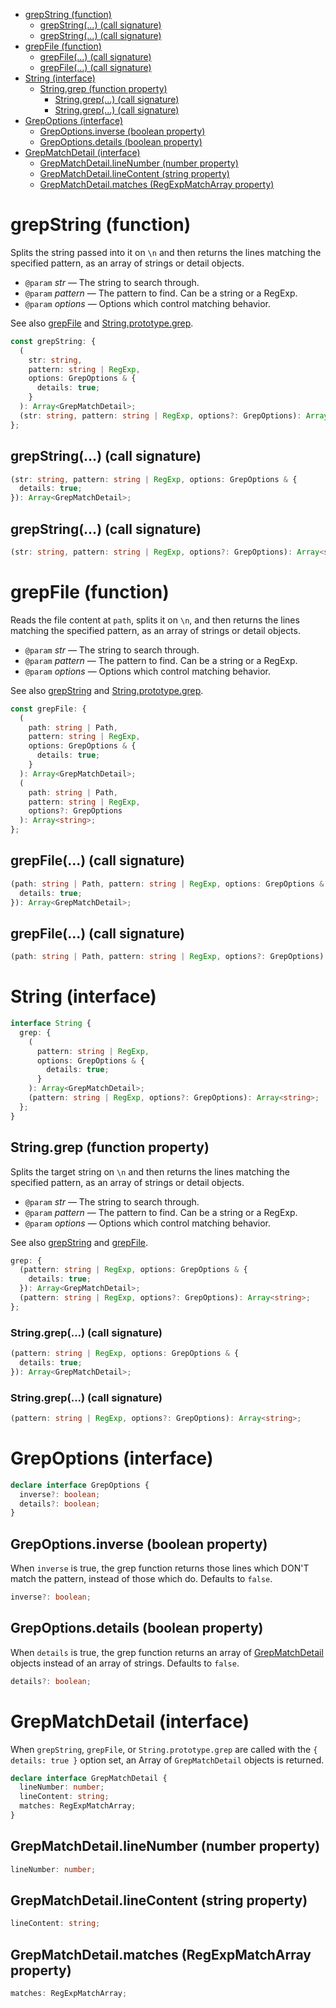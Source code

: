 - [grepString (function)](#grepstring-function)
  - [grepString(...) (call signature)](#grepstring-call-signature)
  - [grepString(...) (call signature)](#grepstring-call-signature-1)
- [grepFile (function)](#grepfile-function)
  - [grepFile(...) (call signature)](#grepfile-call-signature)
  - [grepFile(...) (call signature)](#grepfile-call-signature-1)
- [String (interface)](#string-interface)
  - [String.grep (function property)](#stringgrep-function-property)
    - [String.grep(...) (call signature)](#stringgrep-call-signature)
    - [String.grep(...) (call signature)](#stringgrep-call-signature-1)
- [GrepOptions (interface)](#grepoptions-interface)
  - [GrepOptions.inverse (boolean property)](#grepoptionsinverse-boolean-property)
  - [GrepOptions.details (boolean property)](#grepoptionsdetails-boolean-property)
- [GrepMatchDetail (interface)](#grepmatchdetail-interface)
  - [GrepMatchDetail.lineNumber (number property)](#grepmatchdetaillinenumber-number-property)
  - [GrepMatchDetail.lineContent (string property)](#grepmatchdetaillinecontent-string-property)
  - [GrepMatchDetail.matches (RegExpMatchArray property)](#grepmatchdetailmatches-regexpmatcharray-property)

# grepString (function)

Splits the string passed into it on `\n` and then returns the lines matching
the specified pattern, as an array of strings or detail objects.

- `@param` _str_ — The string to search through.
- `@param` _pattern_ — The pattern to find. Can be a string or a RegExp.
- `@param` _options_ — Options which control matching behavior.

See also [grepFile](/meta/generated-docs/grep.md#grepfile-function) and [String.prototype.grep](/meta/generated-docs/grep.md#stringgrep-function-property).

```ts
const grepString: {
  (
    str: string,
    pattern: string | RegExp,
    options: GrepOptions & {
      details: true;
    }
  ): Array<GrepMatchDetail>;
  (str: string, pattern: string | RegExp, options?: GrepOptions): Array<string>;
};
```

## grepString(...) (call signature)

```ts
(str: string, pattern: string | RegExp, options: GrepOptions & {
  details: true;
}): Array<GrepMatchDetail>;
```

## grepString(...) (call signature)

```ts
(str: string, pattern: string | RegExp, options?: GrepOptions): Array<string>;
```

# grepFile (function)

Reads the file content at `path`, splits it on `\n`, and then returns the
lines matching the specified pattern, as an array of strings or detail objects.

- `@param` _str_ — The string to search through.
- `@param` _pattern_ — The pattern to find. Can be a string or a RegExp.
- `@param` _options_ — Options which control matching behavior.

See also [grepString](/meta/generated-docs/grep.md#grepstring-function) and [String.prototype.grep](/meta/generated-docs/grep.md#stringgrep-function-property).

```ts
const grepFile: {
  (
    path: string | Path,
    pattern: string | RegExp,
    options: GrepOptions & {
      details: true;
    }
  ): Array<GrepMatchDetail>;
  (
    path: string | Path,
    pattern: string | RegExp,
    options?: GrepOptions
  ): Array<string>;
};
```

## grepFile(...) (call signature)

```ts
(path: string | Path, pattern: string | RegExp, options: GrepOptions & {
  details: true;
}): Array<GrepMatchDetail>;
```

## grepFile(...) (call signature)

```ts
(path: string | Path, pattern: string | RegExp, options?: GrepOptions): Array<string>;
```

# String (interface)

```ts
interface String {
  grep: {
    (
      pattern: string | RegExp,
      options: GrepOptions & {
        details: true;
      }
    ): Array<GrepMatchDetail>;
    (pattern: string | RegExp, options?: GrepOptions): Array<string>;
  };
}
```

## String.grep (function property)

Splits the target string on `\n` and then returns the lines matching the
specified pattern, as an array of strings or detail objects.

- `@param` _str_ — The string to search through.
- `@param` _pattern_ — The pattern to find. Can be a string or a RegExp.
- `@param` _options_ — Options which control matching behavior.

See also [grepString](/meta/generated-docs/grep.md#grepstring-function) and [grepFile](/meta/generated-docs/grep.md#grepfile-function).

```ts
grep: {
  (pattern: string | RegExp, options: GrepOptions & {
    details: true;
  }): Array<GrepMatchDetail>;
  (pattern: string | RegExp, options?: GrepOptions): Array<string>;
};
```

### String.grep(...) (call signature)

```ts
(pattern: string | RegExp, options: GrepOptions & {
  details: true;
}): Array<GrepMatchDetail>;
```

### String.grep(...) (call signature)

```ts
(pattern: string | RegExp, options?: GrepOptions): Array<string>;
```

# GrepOptions (interface)

```ts
declare interface GrepOptions {
  inverse?: boolean;
  details?: boolean;
}
```

## GrepOptions.inverse (boolean property)

When `inverse` is true, the grep function returns those lines which DON'T
match the pattern, instead of those which do. Defaults to `false`.

```ts
inverse?: boolean;
```

## GrepOptions.details (boolean property)

When `details` is true, the grep function returns an array of
[GrepMatchDetail](/meta/generated-docs/grep.md#grepmatchdetail-interface) objects instead of an array of strings. Defaults to
`false`.

```ts
details?: boolean;
```

# GrepMatchDetail (interface)

When `grepString`, `grepFile`, or `String.prototype.grep` are called with the
`{ details: true }` option set, an Array of `GrepMatchDetail` objects is
returned.

```ts
declare interface GrepMatchDetail {
  lineNumber: number;
  lineContent: string;
  matches: RegExpMatchArray;
}
```

## GrepMatchDetail.lineNumber (number property)

```ts
lineNumber: number;
```

## GrepMatchDetail.lineContent (string property)

```ts
lineContent: string;
```

## GrepMatchDetail.matches (RegExpMatchArray property)

```ts
matches: RegExpMatchArray;
```
